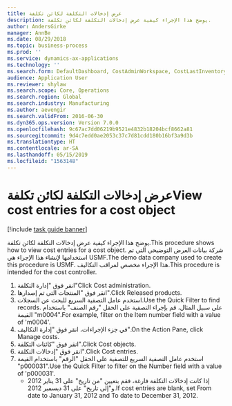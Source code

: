 ```yaml
---
title: عرض إدخالات التكلفة لكائن تكلفة
description: يوضح هذا الإجراء كيفية عرض إدخالات التكلفة لكائن تكلفة.
author: AndersGirke
manager: AnnBe
ms.date: 08/29/2018
ms.topic: business-process
ms.prod: ''
ms.service: dynamics-ax-applications
ms.technology: ''
ms.search.form: DefaultDashboard, CostAdminWorkspace, CostLastInventoryCloseCard, CostLastBackflushCostingCard, CostStatementCacheCard, CostReleasedProductsMissingCostingDataFormPart, CostCalculationPeriodTopVariancesChartFormPart, EcoResProductDetailsExtended, InventCostOnhandItem, InventValueTrans
audience: Application User
ms.reviewer: shylaw
ms.search.scope: Core, Operations
ms.search.region: Global
ms.search.industry: Manufacturing
ms.author: aevengir
ms.search.validFrom: 2016-06-30
ms.dyn365.ops.version: Version 7.0.0
ms.openlocfilehash: 9c67ac7dd06219b9521e4832b18204bcf8662a81
ms.sourcegitcommit: 9d4c7edd0ae2053c37c7d81cdd180b16bf3a9d3b
ms.translationtype: HT
ms.contentlocale: ar-SA
ms.lasthandoff: 05/15/2019
ms.locfileid: "1563148"
---
```

# <a name="view-cost-entries-for-a-cost-object"></a><span data-ttu-id="6ecd1-103">عرض إدخالات التكلفة لكائن تكلفة</span><span class="sxs-lookup"><span data-stu-id="6ecd1-103">View cost entries for a cost object</span></span>

[!include [task guide banner](../../includes/task-guide-banner.md)]

<span data-ttu-id="6ecd1-104">يوضح هذا الإجراء كيفية عرض إدخالات التكلفة لكائن تكلفة.</span><span class="sxs-lookup"><span data-stu-id="6ecd1-104">This procedure shows how to view cost entries for a cost object.</span></span> <span data-ttu-id="6ecd1-105">شركة بيانات العرض التوضيحي التي تم استخدامها لإنشاء هذا الإجراء هي USMF.</span><span class="sxs-lookup"><span data-stu-id="6ecd1-105">The demo data company used to create this procedure is USMF.</span></span> <span data-ttu-id="6ecd1-106">هذا الإجراء مخصص لمراقب التكاليف‬.</span><span class="sxs-lookup"><span data-stu-id="6ecd1-106">This procedure is intended for the cost controller.</span></span>

1. <span data-ttu-id="6ecd1-107">انقر فوق "إدارة التكلفة"</span><span class="sxs-lookup"><span data-stu-id="6ecd1-107">Click Cost administration.</span></span>
2. <span data-ttu-id="6ecd1-108">انقر فوق "المنتجات التي تم إصدارها".</span><span class="sxs-lookup"><span data-stu-id="6ecd1-108">Click Released products.</span></span>
3. <span data-ttu-id="6ecd1-109">استخدم عامل التصفية السريع للبحث عن السجلات.</span><span class="sxs-lookup"><span data-stu-id="6ecd1-109">Use the Quick Filter to find records.</span></span> <span data-ttu-id="6ecd1-110">على سبيل المثال، قم بإجراء التصفية على الحقل "رقم الصنف" باستخدام القيمة "m0004".</span><span class="sxs-lookup"><span data-stu-id="6ecd1-110">For example, filter on the Item number field with a value of 'm0004'.</span></span>
4. <span data-ttu-id="6ecd1-111">في جزء الإجراءات، انقر فوق "إدارة التكاليف‬".</span><span class="sxs-lookup"><span data-stu-id="6ecd1-111">On the Action Pane, click Manage costs.</span></span>
5. <span data-ttu-id="6ecd1-112">انقر فوق "كائنات التكلفة".</span><span class="sxs-lookup"><span data-stu-id="6ecd1-112">Click Cost objects.</span></span>
6. <span data-ttu-id="6ecd1-113">انقر فوق "إدخالات التكلفة".</span><span class="sxs-lookup"><span data-stu-id="6ecd1-113">Click Cost entries.</span></span>
7. <span data-ttu-id="6ecd1-114">استخدم عامل التصفية السريع للتصفية على الحقل "الرقم" باستخدام القيمة "p000031".</span><span class="sxs-lookup"><span data-stu-id="6ecd1-114">Use the Quick Filter to filter on the Number field with a value of 'p000031'.</span></span>
    * <span data-ttu-id="6ecd1-115">إذا كانت إدخالات التكلفة فارغة، فقم بتعيين "من تاريخ" على 31 يناير 2012 و"إلى تاريخ" على 31 ديسمبر 2012.</span><span class="sxs-lookup"><span data-stu-id="6ecd1-115">If cost entries are blank, set From date to January 31, 2012 and To date to December 31, 2012.</span></span>  

